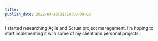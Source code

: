 ```yaml
---
title: 
publish_date: 2022-04-18T21:14:03+00:00
---
```


I started researching Agile and Scrum project management. I’m hoping to start implementing it with some of my client and personal projects.
